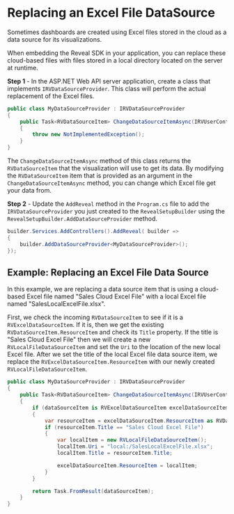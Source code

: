 # Replacing an Excel File DataSource

Sometimes dashboards are created using Excel files stored in the cloud as a data source for its visualizations.

When embedding the Reveal SDK in your application, you can replace these cloud-based files with files stored in a local directory located on the server at runtime.

**Step 1** - In the ASP.NET Web API server application, create a class that implements `IRVDataSourceProvider`. This class will perform the actual replacement of the Excel files.

```cs
public class MyDataSourceProvider : IRVDataSourceProvider
{
    public Task<RVDataSourceItem> ChangeDataSourceItemAsync(IRVUserContext userContext, string dashboardId, RVDataSourceItem dataSourceItem)
    {
        throw new NotImplementedException();
    }
}
```

The `ChangeDataSourceItemAsync` method of this class returns the `RVDataSourceItem` that the visualization will use to get its data. By modifying the `RVDataSourceItem` item that is provided as an argument in the `ChangeDataSourceItemAsync` method, you can change which Excel file get your data from.

**Step 2** - Update the `AddReveal` method in the `Program.cs` file to add the `IRVDataSourceProvider` you just created to the `RevealSetupBuilder` using the `RevealSetupBuilder.AddDataSourceProvider` method.

```cs
builder.Services.AddControllers().AddReveal( builder =>
{
    builder.AddDataSourceProvider<MyDataSourceProvider>();
});
```

## Example: Replacing an Excel File Data Source

In this example, we are replacing a data source item that is using a cloud-based Excel file named "Sales Cloud Excel File" with a local Excel file named "SalesLocalExcelFile.xlsx".

First, we check the incoming `RVDataSourceItem` to see if it is a `RVExcelDataSourceItem`. If it is, then we get the existing `RVDataSourceItem.ResourceItem` and check its `Title` property. If the title is "Sales Cloud Excel File" then we will create a new `RVLocalFileDataSourceItem` and set the `Uri` to the location of the new local Excel file. After we set the title of the local Excel file data source item, we replace the `RVExcelDataSourceItem.ResourceItem` with our newly created `RVLocalFileDataSourceItem`.

```cs
public class MyDataSourceProvider : IRVDataSourceProvider
{
    public Task<RVDataSourceItem> ChangeDataSourceItemAsync(IRVUserContext userContext, string dashboardId, RVDataSourceItem dataSourceItem)
    {
        if (dataSourceItem is RVExcelDataSourceItem excelDataSourceItem)
        {
            var resourceItem = excelDataSourceItem.ResourceItem as RVDataSourceItem;
            if (resourceItem.Title == "Sales Cloud Excel File")
            {
                var localItem = new RVLocalFileDataSourceItem();
                localItem.Uri = "local:/SalesLocalExcelFile.xlsx";
                localItem.Title = resourceItem.Title;

                excelDataSourceItem.ResourceItem = localItem;
            }
        }

        return Task.FromResult(dataSourceItem);
    }
}
```
